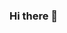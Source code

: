 ### Hi there 👋

<!--
**Mugisha-isaac/Mugisha-isaac** is a ✨ _special_ ✨ repository because its `README.md` (this file) appears on your GitHub profile.

Here are some ideas to get you started:

- 🔭 I’m currently a web developer with current technologies
- 🌱 I’m currently learning mobile development
- 👯 I’m looking to collaborate on any open source project or any other kind of project
- 🤔 I’m looking for help from tech guyz as well as jobs from tech managers
- 💬 Ask me about any tech related stuffs and i will be there to be a tech-hero
- 📫 How to reach me: instagram: mugisha05 twitter: Mugisha_08
- 😄 Pronouns: Male
- ⚡ Fun fact:  "Developers learn in a variety of ways"
-->
